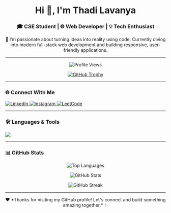 <h1 align="center">Hi 👋, I'm Thadi Lavanya</h1>
<h3 align="center">🎓 CSE Student | 🌐 Web Developer | 💡 Tech Enthusiast</h3>

<p align="center">
🚀 I’m passionate about turning ideas into reality using code. Currently diving into modern full-stack web development and building responsive, user-friendly applications.
</p>

---

<p align="center">
  <img src="https://komarev.com/ghpvc/?username=tlavanya31&label=Profile%20views&color=0e75b6&style=flat" alt="Profile Views" />
</p>

<p align="center">
  <a href="https://github.com/ryo-ma/github-profile-trophy">
    <img src="https://github-profile-trophy.vercel.app/?username=tlavanya31&theme=onedark&title=MultiLanguage,Commits,Repositories,Stars,Followers" alt="GitHub Trophy" />
  </a>
</p>

---

### 🌐 Connect With Me
<p align="left">
  <a href="https://linkedin.com/in/thadi lavanya reddy" target="_blank">
    <img src="https://img.shields.io/badge/LinkedIn-Connect-blue?style=flat&logo=linkedin" alt="LinkedIn"/>
  </a>
  <a href="https://instagram.com/_tlavanyareddy_" target="_blank">
    <img src="https://img.shields.io/badge/Instagram-Follow-E4405F?style=flat&logo=instagram&logoColor=white" alt="Instagram"/>
  </a>
  <a href="https://www.leetcode.com/thadi_lavanya" target="_blank">
    <img src="https://img.shields.io/badge/LeetCode-Practice-FFA116?style=flat&logo=leetcode&logoColor=black" alt="LeetCode"/>
  </a>
</p>

---

### 🛠️ Languages & Tools

<p align="left">
  <img src="https://skillicons.dev/icons?i=html,css,js,ts,react,angular,nodejs,express,mongodb,java,python,django,kotlin,android,bootstrap,tailwind,git,github,linux,mysql,firebase,azure,aws,spring" />
</p>

---

### 📊 GitHub Stats

<p align="center">
  <img src="https://github-readme-stats.vercel.app/api/top-langs?username=tlavanya31&show_icons=true&locale=en&layout=compact&theme=radical" alt="Top Languages" />
</p>

<p align="center">
  <img src="https://github-readme-stats.vercel.app/api?username=tlavanya31&show_icons=true&locale=en&theme=radical" alt="GitHub Stats" />
</p>

<p align="center">
  <img src="https://github-readme-streak-stats.herokuapp.com/?user=tlavanya31&theme=radical" alt="GitHub Streak" />
</p>

---

<p align="center">
  ❤️ *Thanks for visiting my GitHub profile! Let's connect and build something amazing together.* ✨
</p>
